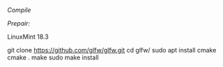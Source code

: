 *Compile*

_Prepair:_

LinuxMint 18.3

git clone https://github.com/glfw/glfw.git
cd glfw/
sudo apt install cmake
cmake .
make
sudo make install
